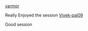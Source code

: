 [varmor](http://github.com/varmor)

Really Enjoyed the session
[Vivek-pal09](http://github.com/Vivek-pal09)

Good session
